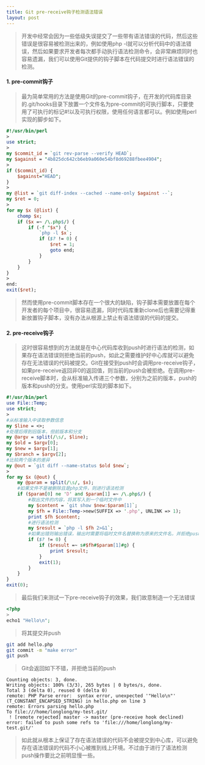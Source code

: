 ```yaml
---
title: Git pre-receive钩子检测语法错误
layout: post
---
```

> 开发中经常会因为一些低级失误提交了一些带有语法错误的代码，然后这些错误是很容易被检测出来的，例如使用php -l就可以分析代码中的语法错误，然后如果要求开发者每次都手动执行语法检测命令，会非常麻烦同时也容易遗漏，我们可以使用Git提供的钩子脚本在代码提交时进行语法错误的检测。

#### 1. pre-commit钩子
> 最为简单常用的方法是使用Git的pre-commit钩子，在开发的代码库目录的.git/hooks目录下放置一个文件名为pre-commit的可执行脚本，只要使用了可执行的标记#!以及可执行权限，使用任何语言都可以。例如使用perl实现的脚步如下。
>
```perl
#!/usr/bin/perl
>
use strict;
>
my $commit_id = `git rev-parse --verify HEAD`;
my $against = "4b825dc642cb6eb9a060e54bf8d69288fbee4904";
>
if ($commit_id) {
    $against="HEAD";
}
>
my @list = `git diff-index --cached --name-only $against --`;
my $ret = 0;
>
for my $x (@list) {
    chomp $x;
    if ($x =~ /\.php$/) {
        if (-f "$x") {
            `php -l $x`;
            if ($? != 0) {
                $ret = 1;
                goto end;
            }
        }
    }
}
>
end:
exit($ret);
```
>
> 然而使用pre-commit脚本存在一个很大的缺陷，钩子脚本需要放置在每个开发者的每个项目中，很容易遗漏，同时代码库重新clone后也需要记得重新放置钩子脚本，没有办法从根源上禁止有语法错误的代码的提交。

#### 2. pre-receive钩子
> 这时很容易想到的方法就是在中心代码库收到push时进行语法的检测，如果存在语法错误则拒绝当前的push，如此之需要维护好中心库就可以避免存在无法错误的代码被提交。Git在接受到push时会调用pre-receive钩子，如果pre-receive返回非0的返回值，则当前的push会被拒绝。在调用pre-receive脚本时，会从标准输入传递三个参数，分别为之前的版本，push的版本和push的分支。使用perl实现的脚本如下。
>
```perl
#!/usr/bin/perl
use File::Temp;
use strict;
>
#从标准输入中读取参数信息
my $line = <>;
#处理后得到旧版本，但前版本和分支
my @argv = split(/\s/, $line);
my $old = $argv[0];
my $new = $argv[1];
my $branch = $argv[2];
#比较两个版本的差异
my @out = `git diff --name-status $old $new`;
>
for my $x (@out) {
	my @param = split(/\s/, $x);
	#如果文件不是被删除且是php文件，则进行语法检测
	if ($param[0] ne 'D' and $param[1] =~ /\.php$/) {
		#取出文件的内容，将其写入到一个临时文件中
		my $content = `git show $new:$param[1]`;
		my $fh = File::Temp->new(SUFFIX => '.php', UNLINK => 1);
		print $fh $content;
		#进行语法检测
		my $result = `php -l $fh 2>&1`;
		#如果出错则输出错误，输出时需要将临时文件名替换称为原来的文件名，并拒绝push
		if ($? != 0) {
			if ($result =~ s#$fh#$param[1]#g) {
				print $result;
			}
			exit(1);
		}
	}
}
exit(0);
```
>
> 最后我们来测试一下pre-receive钩子的效果，我们故意制造一个无法错误
>
```php
<?php
>
echo1 "Hello\n";
```
> 将其提交并push
>
```bash
git add hello.php
git commit -m "make error"
git push
```
> Git会返回如下不错，并拒绝当前的push
>
```
Counting objects: 3, done.
Writing objects: 100% (3/3), 265 bytes | 0 bytes/s, done.
Total 3 (delta 0), reused 0 (delta 0)
remote: PHP Parse error:  syntax error, unexpected '"Hello\n"' (T_CONSTANT_ENCAPSED_STRING) in hello.php on line 3
remote: Errors parsing hello.php
To file:///home/longlong/my-test.git/
 ! [remote rejected] master -> master (pre-receive hook declined)
error: failed to push some refs to 'file:///home/longlong/my-test.git/'
```
>
> 如此就从根本上保证了存在语法错误的代码不会被提交到中心库，可以避免存在语法错误的代码不小心被推到线上环境。不过由于进行了语法检测push操作要比之前明显慢一些。
